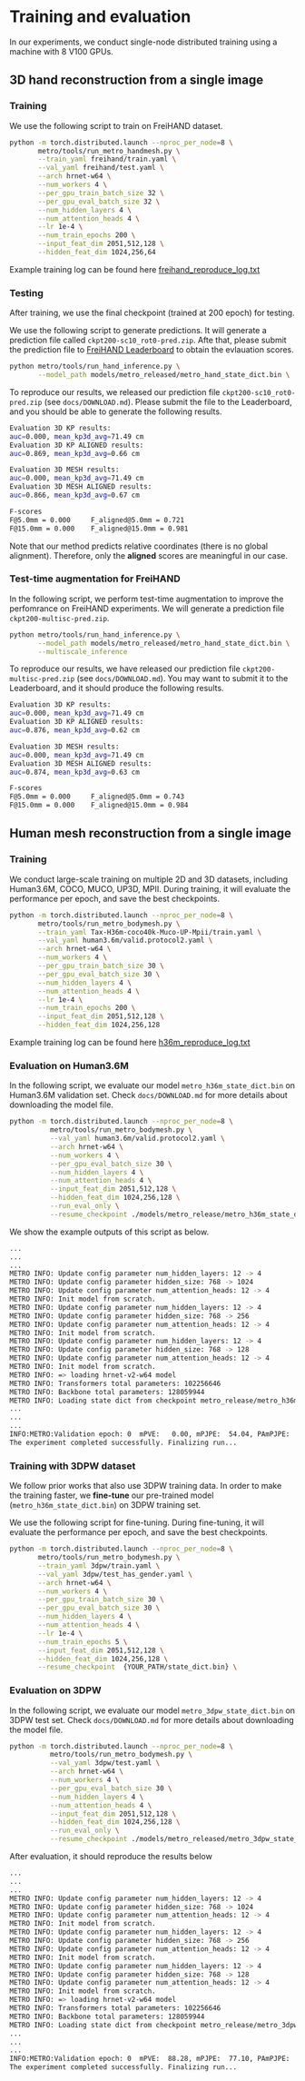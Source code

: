 # Training and evaluation 

In our experiments, we conduct single-node distributed training using a machine with 8 V100 GPUs. 


## 3D hand reconstruction from a single image

### Training

We use the following script to train on FreiHAND dataset. 

```bash
python -m torch.distributed.launch --nproc_per_node=8 \
       metro/tools/run_metro_handmesh.py \
       --train_yaml freihand/train.yaml \
       --val_yaml freihand/test.yaml \
       --arch hrnet-w64 \
       --num_workers 4 \
       --per_gpu_train_batch_size 32 \
       --per_gpu_eval_batch_size 32 \
       --num_hidden_layers 4 \
       --num_attention_heads 4 \
       --lr 1e-4 \
       --num_train_epochs 200 \
       --input_feat_dim 2051,512,128 \
       --hidden_feat_dim 1024,256,64 
```

Example training log can be found here [freihand_reproduce_log.txt](https://datarelease.blob.core.windows.net/metro/models/freihand_reproduce_log.txt)

### Testing

After training, we use the final checkpoint (trained at 200 epoch) for testing.

We use the following script to generate predictions. It will generate a prediction file called `ckpt200-sc10_rot0-pred.zip`. Afte that, please submit the prediction file to [FreiHAND Leaderboard](https://competitions.codalab.org/competitions/21238) to obtain the evlauation scores.

```bash
python metro/tools/run_hand_inference.py \
       --model_path models/metro_released/metro_hand_state_dict.bin \
```

To reproduce our results, we released our prediction file `ckpt200-sc10_rot0-pred.zip` (see `docs/DOWNLOAD.md`). Please submit the file to the Leaderboard, and you should be able to generate the following results. 

```bash
Evaluation 3D KP results:
auc=0.000, mean_kp3d_avg=71.49 cm
Evaluation 3D KP ALIGNED results:
auc=0.869, mean_kp3d_avg=0.66 cm

Evaluation 3D MESH results:
auc=0.000, mean_kp3d_avg=71.49 cm
Evaluation 3D MESH ALIGNED results:
auc=0.866, mean_kp3d_avg=0.67 cm

F-scores
F@5.0mm = 0.000 	F_aligned@5.0mm = 0.721
F@15.0mm = 0.000 	F_aligned@15.0mm = 0.981
```
Note that our method predicts relative coordinates (there is no global alignment). 
Therefore, only the **aligned** scores are meaningful in our case.


### Test-time augmentation for FreiHAND

In the following script, we perform test-time augmentation to improve the perfomrance on FreiHAND experiments. We will generate a prediction file `ckpt200-multisc-pred.zip`. 

```bash
python metro/tools/run_hand_inference.py \
       --model_path models/metro_released/metro_hand_state_dict.bin \
       --multiscale_inference
```

To reproduce our results, we have released our prediction file `ckpt200-multisc-pred.zip` (see `docs/DOWNLOAD.md`). You may want to submit it to the Leaderboard, and it should produce the following results. 

```bash
Evaluation 3D KP results:
auc=0.000, mean_kp3d_avg=71.49 cm
Evaluation 3D KP ALIGNED results:
auc=0.876, mean_kp3d_avg=0.62 cm

Evaluation 3D MESH results:
auc=0.000, mean_kp3d_avg=71.49 cm
Evaluation 3D MESH ALIGNED results:
auc=0.874, mean_kp3d_avg=0.63 cm

F-scores
F@5.0mm = 0.000 	F_aligned@5.0mm = 0.743
F@15.0mm = 0.000 	F_aligned@15.0mm = 0.984
```

## Human mesh reconstruction from a single image


### Training

We conduct large-scale training on multiple 2D and 3D datasets, including Human3.6M, COCO, MUCO, UP3D, MPII. During training, it will evaluate the performance per epoch, and save the best checkpoints.

```bash
python -m torch.distributed.launch --nproc_per_node=8 \
       metro/tools/run_metro_bodymesh.py \
       --train_yaml Tax-H36m-coco40k-Muco-UP-Mpii/train.yaml \
       --val_yaml human3.6m/valid.protocol2.yaml \
       --arch hrnet-w64 \
       --num_workers 4 \
       --per_gpu_train_batch_size 30 \
       --per_gpu_eval_batch_size 30 \
       --num_hidden_layers 4 \
       --num_attention_heads 4 \
       --lr 1e-4 \
       --num_train_epochs 200 \
       --input_feat_dim 2051,512,128 \
       --hidden_feat_dim 1024,256,128 
```

Example training log can be found here [h36m_reproduce_log.txt](https://datarelease.blob.core.windows.net/metro/models/h36m_reproduce_log.txt)

### Evaluation on Human3.6M

In the following script, we evaluate our model `metro_h36m_state_dict.bin` on Human3.6M validation set. Check `docs/DOWNLOAD.md` for more details about downloading the model file.

```bash
python -m torch.distributed.launch --nproc_per_node=8 \
          metro/tools/run_metro_bodymesh.py \
          --val_yaml human3.6m/valid.protocol2.yaml \
          --arch hrnet-w64 \
          --num_workers 4 \
          --per_gpu_eval_batch_size 30 \
          --num_hidden_layers 4 \
          --num_attention_heads 4 \
          --input_feat_dim 2051,512,128 \
          --hidden_feat_dim 1024,256,128 \
          --run_eval_only \
          --resume_checkpoint ./models/metro_release/metro_h36m_state_dict.bin 
```

We show the example outputs of this script as below. 
```bash
...
...
...
METRO INFO: Update config parameter num_hidden_layers: 12 -> 4
METRO INFO: Update config parameter hidden_size: 768 -> 1024
METRO INFO: Update config parameter num_attention_heads: 12 -> 4
METRO INFO: Init model from scratch.
METRO INFO: Update config parameter num_hidden_layers: 12 -> 4
METRO INFO: Update config parameter hidden_size: 768 -> 256
METRO INFO: Update config parameter num_attention_heads: 12 -> 4
METRO INFO: Init model from scratch.
METRO INFO: Update config parameter num_hidden_layers: 12 -> 4
METRO INFO: Update config parameter hidden_size: 768 -> 128
METRO INFO: Update config parameter num_attention_heads: 12 -> 4
METRO INFO: Init model from scratch.
METRO INFO: => loading hrnet-v2-w64 model
METRO INFO: Transformers total parameters: 102256646
METRO INFO: Backbone total parameters: 128059944
METRO INFO: Loading state dict from checkpoint metro_release/metro_h36m_state_dict.bin
...
...
...
INFO:METRO:Validation epoch: 0  mPVE:   0.00, mPJPE:  54.04, PAmPJPE:  36.75 
The experiment completed successfully. Finalizing run...
```
 


### Training with 3DPW dataset

We follow prior works that also use 3DPW training data. In order to make the training faster, we **fine-tune** our pre-trained model (`metro_h36m_state_dict.bin`) on 3DPW training set. 

We use the following script for fine-tuning. During fine-tuning, it will evaluate the performance per epoch, and save the best checkpoints. 

```bash
python -m torch.distributed.launch --nproc_per_node=8 \
       metro/tools/run_metro_bodymesh.py \
       --train_yaml 3dpw/train.yaml \
       --val_yaml 3dpw/test_has_gender.yaml \
       --arch hrnet-w64 \
       --num_workers 4 \
       --per_gpu_train_batch_size 30 \
       --per_gpu_eval_batch_size 30 \
       --num_hidden_layers 4 \
       --num_attention_heads 4 \
       --lr 1e-4 \
       --num_train_epochs 5 \
       --input_feat_dim 2051,512,128 \
       --hidden_feat_dim 1024,256,128 \
       --resume_checkpoint  {YOUR_PATH/state_dict.bin} \
```


### Evaluation on 3DPW
In the following script, we evaluate our model `metro_3dpw_state_dict.bin` on 3DPW test set. Check `docs/DOWNLOAD.md` for more details about downloading the model file.


```bash
python -m torch.distributed.launch --nproc_per_node=8 \
          metro/tools/run_metro_bodymesh.py \
          --val_yaml 3dpw/test.yaml \
          --arch hrnet-w64 \
          --num_workers 4 \
          --per_gpu_eval_batch_size 30 \
          --num_hidden_layers 4 \
          --num_attention_heads 4 \
          --input_feat_dim 2051,512,128 \
          --hidden_feat_dim 1024,256,128 \
          --run_eval_only \
          --resume_checkpoint ./models/metro_released/metro_3dpw_state_dict.bin 
```

After evaluation, it should reproduce the results below
```bash
...
...
...
METRO INFO: Update config parameter num_hidden_layers: 12 -> 4
METRO INFO: Update config parameter hidden_size: 768 -> 1024
METRO INFO: Update config parameter num_attention_heads: 12 -> 4
METRO INFO: Init model from scratch.
METRO INFO: Update config parameter num_hidden_layers: 12 -> 4
METRO INFO: Update config parameter hidden_size: 768 -> 256
METRO INFO: Update config parameter num_attention_heads: 12 -> 4
METRO INFO: Init model from scratch.
METRO INFO: Update config parameter num_hidden_layers: 12 -> 4
METRO INFO: Update config parameter hidden_size: 768 -> 128
METRO INFO: Update config parameter num_attention_heads: 12 -> 4
METRO INFO: Init model from scratch.
METRO INFO: => loading hrnet-v2-w64 model
METRO INFO: Transformers total parameters: 102256646
METRO INFO: Backbone total parameters: 128059944
METRO INFO: Loading state dict from checkpoint metro_release/metro_3dpw_state_dict.bin
...
...
...
INFO:METRO:Validation epoch: 0  mPVE:  88.28, mPJPE:  77.10, PAmPJPE:  47.90
The experiment completed successfully. Finalizing run...
```

